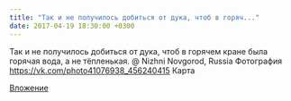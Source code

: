 ```yaml
---
title: "Так и не получилось добиться от дука, чтоб в горяч..."
date: 2017-04-19 18:30:00 +0300
---
```


Так и не получилось добиться от дука, чтоб в горячем кране была горячая вода, а не тёпленькая. @ Nizhni Novgorod, Russia
Фотография
https://vk.com/photo41076938_456240415
Карта

[Вложение](https://vk.com/photo41076938_456240415)
